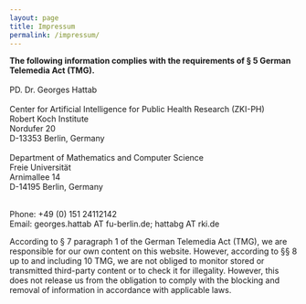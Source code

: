 ```yaml
---
layout: page
title: Impressum
permalink: /impressum/
---  
```


**The following information complies with the requirements of § 5 German Telemedia Act (TMG).**<br/>
<br/>
PD. Dr. Georges Hattab <br/> 
<br/>
Center for Artificial Intelligence for Public Health Research (ZKI-PH) <br/>
Robert Koch Institute <br/>
Nordufer 20 <br/>
D-13353 Berlin, Germany <br/>
<br/>
Department of Mathematics and Computer Science <br/>
Freie Universität <br/>
Arnimallee 14 <br/>
D-14195 Berlin, Germany <br/>
<br/>

Phone: +49 (0) 151 24112142<br/>
Email: georges.hattab AT fu-berlin.de; hattabg AT rki.de <br/>

According to § 7 paragraph 1 of the German Telemedia Act (TMG), we are responsible for our own content on this website. However, according to §§ 8 up to and including 10 TMG, we are not obliged to monitor stored or transmitted third-party content or to check it for illegality. However, this does not release us from the obligation to comply with the blocking and removal of information in accordance with applicable laws. 

